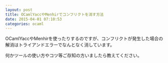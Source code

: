 ```yaml
---
layout: post
title: OCamlYaccやMenhirでコンフリクトを消す方法
date: 2015-04-01 07:10:53
categories: ocaml
---
```

<p>OCamlYaccやMenhirを使ったりするのですが、コンフリクトが発生した場合の解消はトライアンドエラーでなんとなく消しています。</p>

<p>何かツールの使い方やコツ等ご存知の方いましたら教えてください。</p>

